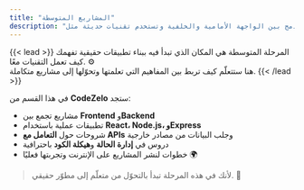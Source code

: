 ```yaml
---
title: "المشاريع المتوسطة"
description: "ارتقِ بمهاراتك من الأساسيات إلى المستوى التالي عبر مشاريع متوسطة تُدمج بين الواجهة الأمامية والخلفية وتستخدم تقنيات حديثة مثل React وNode.js."
---
```


{{< lead >}}
المرحلة المتوسطة هي المكان الذي تبدأ فيه ببناء تطبيقات حقيقية تفهمك كيف تعمل التقنيات معًا. ⚙️  
هنا ستتعلّم كيف تربط بين المفاهيم التي تعلمتها وتحوّلها إلى مشاريع متكاملة.
{{< /lead >}}

في هذا القسم من **CodeZelo** ستجد:
- مشاريع تجمع بين **Frontend** و**Backend**  
- تطبيقات عملية باستخدام **React، Node.js، وExpress**  
- شروحات حول **التعامل مع APIs** وجلب البيانات من مصادر خارجية  
- دروس في **إدارة الحالة** و**هيكلة الكود** باحترافية  
- خطوات لنشر المشاريع على الإنترنت وتجربتها فعليًا 🌍  

> لأنك في هذه المرحلة تبدأ بالتحوّل من متعلّم إلى مطوّر حقيقي. 🚀
